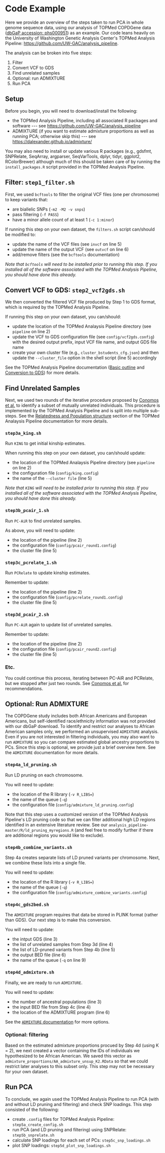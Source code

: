 # Code Example

Here we provide an overview of the steps taken to run PCA in whole genome sequence data, using our analysis of TOPMed COPDGene data ([dbGaP accession: phs000951](https://www.ncbi.nlm.nih.gov/projects/gap/cgi-bin/study.cgi?study_id=phs000951.v5.p5)) as an example.
Our code leans heavily on the University of Washington Genetic Analysis Center's TOPMed Analysis Pipeline: https://github.com/UW-GAC/analysis_pipeline.

The analysis can be broken into five steps:

1. Filter
2. Convert VCF to GDS
3. Find unrelated samples
4. Optional: run ADMIXTURE 
5. Run PCA

## Setup

Before you begin, you will need to download/install the following:

- the TOPMed Analysis Pipeline, including all associated R packages and software --- see https://github.com/UW-GAC/analysis_pipeline
- ADMIXTURE (if you want to estimate admixture proportions as well as running PCA; otherwise skip this) --- see https://dalexander.github.io/admixture/ 

You may also need to install or update various R packages (e.g., gdsfmt, SNPRelate, SeqArray, argparser, SeqVarTools, dplyr, tidyr, ggplot2, RColorBrewer) although much of this should be taken care of by running the `install_packages.R` script provided in the TOPMed Analysis Pipeline. 

## Filter: `step1_filter.sh`

First, we used `bcftools` to filter the original VCF files (one per chromosome) to keep variants that:

- are biallelic SNPs (`-m2 -M2 -v snps`)
- pass filtering (`-f PASS`)
- have a minor allele count of at least 1 (`-c 1:minor`)

If running this step on your own dataset, the `filters.sh` script can/should be modified to:

- update the name of the VCF files (see `invcf` on line 5)
- update the name of the output VCF (see `outvcf` on line 6) 
- add/remove filters (see the `bcftools` documentation)

*Note that `bcftools` will need to be installed prior to running this step. 
If you installed all of the software associated with the TOPMed Analysis Pipeline, you should have done this already.*


## Convert VCF to GDS: `step2_vcf2gds.sh`

We then converted the filtered VCF file produced by Step 1 to GDS format, which is required by the TOPMed Analysis Pipeline.

If running this step on your own dataset, you can/should:

- update the location of the TOPMed Analaysis Pipeline directory (see `pipeline` on line 2)
- update the VCF to GDS configuration file (see `config/vcf2gds.config`) with the desired output prefix, input VCF file name, and output GDS file name 
- create your own cluster file (e.g., `cluster_bstudents_cfg.json`) and then update the `--cluster_file` option in the shell script (line 5) accordingly

See the TOPMed Analysis Pipeline documentation ([Basic outline](https://github.com/UW-GAC/analysis_pipeline#basic-outline) and [Conversion to GDS](https://github.com/UW-GAC/analysis_pipeline#conversion-to-gds)) for more details. 


## Find Unrelated Samples

Next, we used two rounds of the iterative procedure proposed by [Conomos et al.](https://www.sciencedirect.com/science/article/pii/S0002929715004930) to identify a subset of mutually unrelated individuals.
This procedure is implemented by the TOPMed Analysis Pipeline and is split into multiple sub-steps.
See the [Relatedness and Population structure](https://github.com/UW-GAC/analysis_pipeline#relatedness-and-population-structure) section of the TOPMed Analaysis Pipeline documentation for more details.


### `step3a_king.sh`

Run `KING` to get initial kinship estimates.

When running this step on your own dataset, you can/should update:

- the location of the TOPMed Analaysis Pipeline directory (see `pipeline` on line 2)
- the configuration file (`config/king.config`)
- the name of the `--cluster file` (line 5)

*Note that `KING` will need to be installed prior to running this step.
If you installed all of the software associated with the TOPMed Analysis Pipeline, you should have done this already.*


### `step3b_pcair_1.sh`

Run `PC-AiR` to find unrelated samples.

As above, you will need to update:

- the location of the pipeline (line 2)
- the configuration file (`config/pcair_round1.config`)
- the cluster file (line 5)


### `step3c_pcrelate_1.sh`

Run `PCRelate` to update kinship estimates.

Remember to update:

- the location of the pipeline (line 2)
- the configuration file (`config/pcrelate_round1.config`)
- the cluster file (line 5)

### `step3d_pcair_2.sh`

Run `PC-AiR` again to update list of unrelated samples.

Remember to update:

- the location of the pipeline (line 2)
- the configuration file (`config/pcair_round2.config`)
- the cluster file (line 5)

### Etc.

You could continue this process, iterating between PC-AiR and PCRelate, but we stopped after just two rounds.
See [Conomos et al.](https://www.sciencedirect.com/science/article/pii/S0002929715004930) for recommendations.


## Optional: Run ADMIXTURE

The COPDGene study includes both African Americans and European Americans, but self-identified race/ethnicity information was not provided with our dbGaP download.
To identify and restrict our analyses to African American samples only, we performed an unsupervised `ADMIXTURE` analysis.
Even if you are not interested in filtering individuals, you may also want to run `ADMIXTURE` so you can compare estimated global ancestry proportions to PCs.
Since this step is optional, we provide just a brief overview here.
See the `ADMIXTURE` documentation for more details.

### `step4a_ld_pruning.sh`

Run LD pruning on each chromosome.

You will need to update: 

- the location of the R library (`-v R_LIBS=`)
- the name of the queue (`-q`)
- the configuration file (`config/admixture_ld_pruning.config`)

Note that this step uses a customized version of the TOPMed Analysis Pipeline's LD pruning code so that we can filter additional high LD regions identified in an extensive literature review. 
See our `analysis_pipeline-master/R/ld_pruning_myregions.R` (and feel free to modify further if there are additional regions you would like to exclude).

### `step4b_combine_variants.sh` 

Step 4a creates separate lists of LD pruned variants per chromosome. 
Next, we combine these lists into a single file.

You will need to update: 

- the location of the R library (`-v R_LIBS=`)
- the name of the queue (`-q`)
- the configuration file (`config/admixture_combine_variants.config`)

### `step4c_gds2bed.sh`

The `ADMIXTURE` program requires that data be stored in PLINK format (rather than GDS). 
Our next step is to make this conversion.

You will need to update:

- the intput GDS (line 3)
- the list of unrelated samples from Step 3d (line 4)
- the list of LD-pruned variants from Step 4b (line 5)
- the output BED file (line 6)
- the name of the queue (`-q` on line 9)

### `step4d_admixture.sh`

Finally, we are ready to run `ADMIXTURE`.

You will need to update:

- the number of ancestral populations (line 3)
- the input BED file from Step 4c (line 4)
- the location of the ADMIXTURE program (line 6)

See the [`ADMIXTURE` documentation](https://dalexander.github.io/admixture/) for more options.


### Optional: filtering

Based on the estimated admixture proportions procued by Step 4d (using K = 2), we next created a vector containing the IDs of individuals we hypothesized to be African American.
We saved this vector as `admixture_proportions/AA_admixture_unsup_K2.RData` so that we could restrict later analyses to this subset only.
This step may not be necessary for your own dataset.
 

## Run PCA

To conclude, we again used the TOPMed Analysis Pipeline to run PCA (with and without LD pruning and filtering) and check SNP loadings. 
This step consisted of the following:

- create `.config` files for TOPMed Analysis Pipeline: `step5a_create_config.sh`
- run PCA (and LD pruning and filtering) using SNPRelate: `step5b_snprelate.sh`
- calculate SNP loadings for each set of PCs: `step5c_snp_loadings.sh`
- plot SNP loadings: `step5d_plot_snp_loadings.sh`



